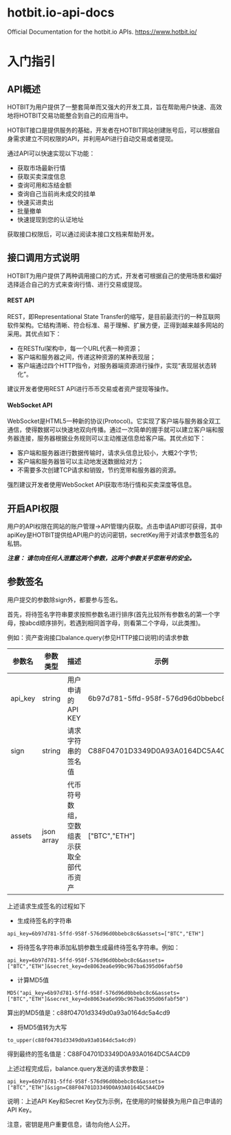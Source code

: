 # hotbit.io-api-docs
Official Documentation for the hotbit.io APIs. https://www.hotbit.io/

# 入门指引    

## API概述    

HOTBIT为用户提供了一整套简单而又强大的开发工具，旨在帮助用户快速、高效地将HOTBIT交易功能整合到自己的应用当中。    

HOTBIT接口是提供服务的基础，开发者在HOTBIT网站创建账号后，可以根据自身需求建立不同权限的API，并利用API进行自动交易或者提现。   

通过API可以快速实现以下功能：    
- 获取市场最新行情    
- 获取买卖深度信息    
- 查询可用和冻结金额    
- 查询自己当前尚未成交的挂单    
- 快速买进卖出    
- 批量撤单    
- 快速提现到您的认证地址    

获取接口权限后，可以通过阅读本接口文档来帮助开发。    
    
## 接口调用方式说明    

HOTBIT为用户提供了两种调用接口的方式，开发者可根据自己的使用场景和偏好选择适合自己的方式来查询行情、进行交易或提现。    

#### REST API    

REST，即Representational State Transfer的缩写，是目前最流行的一种互联网软件架构。它结构清晰、符合标准、易于理解、扩展方便，正得到越来越多网站的采用。其优点如下：    
- 在RESTful架构中，每一个URL代表一种资源；    
- 客户端和服务器之间，传递这种资源的某种表现层；    
- 客户端通过四个HTTP指令，对服务器端资源进行操作，实现“表现层状态转化”。    

建议开发者使用REST API进行币币交易或者资产提现等操作。 

#### WebSocket API    

WebSocket是HTML5一种新的协议(Protocol)。它实现了客户端与服务器全双工通信，使得数据可以快速地双向传播。通过一次简单的握手就可以建立客户端和服务器连接，服务器根据业务规则可以主动推送信息给客户端。其优点如下：    
- 客户端和服务器进行数据传输时，请求头信息比较小，大概2个字节;    
- 客户端和服务器皆可以主动地发送数据给对方；    
- 不需要多次创建TCP请求和销毁，节约宽带和服务器的资源。    

强烈建议开发者使用WebSocket API获取市场行情和买卖深度等信息。    

## 开启API权限    

用户的API权限在网站的账户管理->API管理内获取。点击申请API即可获得，其中apiKey是HOTBIT提供给API用户的访问密钥，secretKey用于对请求参数签名的私钥。    

**_注意： 请勿向任何人泄露这两个参数，这两个参数关乎您账号的安全。_**    
     
## 参数签名    

用户提交的参数除sign外，都要参与签名。    

首先，将待签名字符串要求按照参数名进行排序(首先比较所有参数名的第一个字母，按abcd顺序排列，若遇到相同首字母，则看第二个字母，以此类推)。   

例如：资产查询接口balance.query(参见HTTP接口说明)的请求参数

| 参数名 | 参数类型 | 描述 | 示例 |
| --- | --- | --- | --- | 
| api_key | string | 用户申请的API KEY | 6b97d781-5ffd-958f-576d96d0bbebc8c6 |
| sign | string | 请求字符串的签名值 | C88F04701D3349D0A93A0164DC5A4CD9 |
| assets | json array | 代币符号数组，空数组表示获取全部代币资产 | ["BTC","ETH"]|
   	
上述请求生成签名的过程如下

- 生成待签名的字符串    

```
api_key=6b97d781-5ffd-958f-576d96d0bbebc8c6&assets=["BTC","ETH"]
```

- 将待签名字符串添加私钥参数生成最终待签名字符串。例如：

```
api_key=6b97d781-5ffd-958f-576d96d0bbebc8c6&assets=["BTC","ETH"]&secret_key=de8063ea6e99bc967ba6395d06fabf50
```

- 计算MD5值

```
MD5("api_key=6b97d781-5ffd-958f-576d96d0bbebc8c6&assets=["BTC","ETH"]&secret_key=de8063ea6e99bc967ba6395d06fabf50")
```

算出的MD5值是：c88f04701d3349d0a93a0164dc5a4cd9

- 将MD5值转为大写

```
to_upper(c88f04701d3349d0a93a0164dc5a4cd9)
```

得到最终的签名值是：C88F04701D3349D0A93A0164DC5A4CD9

上述过程完成后，balance.query发送的请求参数是：

```
api_key=6b97d781-5ffd-958f-576d96d0bbebc8c6&assets=["BTC","ETH"]&sign=C88F04701D3349D0A93A0164DC5A4CD9
```

说明：上述API Key和Secret Key仅为示例，在使用的时候替换为用户自己申请的API Key。

注意，密钥是用户重要信息，请勿向他人公开。    
